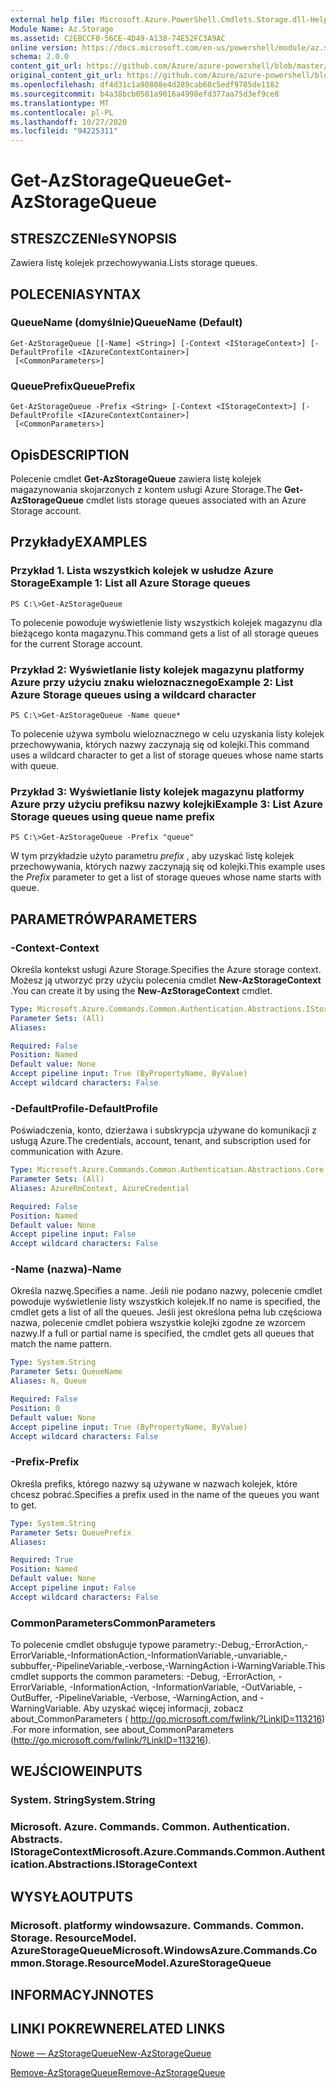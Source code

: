 ```yaml
---
external help file: Microsoft.Azure.PowerShell.Cmdlets.Storage.dll-Help.xml
Module Name: Az.Storage
ms.assetid: C2EBCCF0-56CE-4D49-A138-74E52FC3A9AC
online version: https://docs.microsoft.com/en-us/powershell/module/az.storage/get-azstoragequeue
schema: 2.0.0
content_git_url: https://github.com/Azure/azure-powershell/blob/master/src/Storage/Storage.Management/help/Get-AzStorageQueue.md
original_content_git_url: https://github.com/Azure/azure-powershell/blob/master/src/Storage/Storage.Management/help/Get-AzStorageQueue.md
ms.openlocfilehash: df4d31c1a90808e4d289cab60c5edf9785de1182
ms.sourcegitcommit: b4a38bcb0501a9016a4998efd377aa75d3ef9ce8
ms.translationtype: MT
ms.contentlocale: pl-PL
ms.lasthandoff: 10/27/2020
ms.locfileid: "94225311"
---
```

# <span data-ttu-id="eddaf-101">Get-AzStorageQueue</span><span class="sxs-lookup"><span data-stu-id="eddaf-101">Get-AzStorageQueue</span></span>

## <span data-ttu-id="eddaf-102">STRESZCZENIe</span><span class="sxs-lookup"><span data-stu-id="eddaf-102">SYNOPSIS</span></span>
<span data-ttu-id="eddaf-103">Zawiera listę kolejek przechowywania.</span><span class="sxs-lookup"><span data-stu-id="eddaf-103">Lists storage queues.</span></span>

## <span data-ttu-id="eddaf-104">POLECENIA</span><span class="sxs-lookup"><span data-stu-id="eddaf-104">SYNTAX</span></span>

### <span data-ttu-id="eddaf-105">QueueName (domyślnie)</span><span class="sxs-lookup"><span data-stu-id="eddaf-105">QueueName (Default)</span></span>
```
Get-AzStorageQueue [[-Name] <String>] [-Context <IStorageContext>] [-DefaultProfile <IAzureContextContainer>]
 [<CommonParameters>]
```

### <span data-ttu-id="eddaf-106">QueuePrefix</span><span class="sxs-lookup"><span data-stu-id="eddaf-106">QueuePrefix</span></span>
```
Get-AzStorageQueue -Prefix <String> [-Context <IStorageContext>] [-DefaultProfile <IAzureContextContainer>]
 [<CommonParameters>]
```

## <span data-ttu-id="eddaf-107">Opis</span><span class="sxs-lookup"><span data-stu-id="eddaf-107">DESCRIPTION</span></span>
<span data-ttu-id="eddaf-108">Polecenie cmdlet **Get-AzStorageQueue** zawiera listę kolejek magazynowania skojarzonych z kontem usługi Azure Storage.</span><span class="sxs-lookup"><span data-stu-id="eddaf-108">The **Get-AzStorageQueue** cmdlet lists storage queues associated with an Azure Storage account.</span></span>

## <span data-ttu-id="eddaf-109">Przykłady</span><span class="sxs-lookup"><span data-stu-id="eddaf-109">EXAMPLES</span></span>

### <span data-ttu-id="eddaf-110">Przykład 1. Lista wszystkich kolejek w usłudze Azure Storage</span><span class="sxs-lookup"><span data-stu-id="eddaf-110">Example 1: List all Azure Storage queues</span></span>
```
PS C:\>Get-AzStorageQueue
```

<span data-ttu-id="eddaf-111">To polecenie powoduje wyświetlenie listy wszystkich kolejek magazynu dla bieżącego konta magazynu.</span><span class="sxs-lookup"><span data-stu-id="eddaf-111">This command gets a list of all storage queues for the current Storage account.</span></span>

### <span data-ttu-id="eddaf-112">Przykład 2: Wyświetlanie listy kolejek magazynu platformy Azure przy użyciu znaku wieloznacznego</span><span class="sxs-lookup"><span data-stu-id="eddaf-112">Example 2: List Azure Storage queues using a wildcard character</span></span>
```
PS C:\>Get-AzStorageQueue -Name queue*
```

<span data-ttu-id="eddaf-113">To polecenie używa symbolu wieloznacznego w celu uzyskania listy kolejek przechowywania, których nazwy zaczynają się od kolejki.</span><span class="sxs-lookup"><span data-stu-id="eddaf-113">This command uses a wildcard character to get a list of storage queues whose name starts with queue.</span></span>

### <span data-ttu-id="eddaf-114">Przykład 3: Wyświetlanie listy kolejek magazynu platformy Azure przy użyciu prefiksu nazwy kolejki</span><span class="sxs-lookup"><span data-stu-id="eddaf-114">Example 3: List Azure Storage queues using queue name prefix</span></span>
```
PS C:\>Get-AzStorageQueue -Prefix "queue"
```

<span data-ttu-id="eddaf-115">W tym przykładzie użyto parametru *prefix* , aby uzyskać listę kolejek przechowywania, których nazwy zaczynają się od kolejki.</span><span class="sxs-lookup"><span data-stu-id="eddaf-115">This example uses the *Prefix* parameter to get a list of storage queues whose name starts with queue.</span></span>

## <span data-ttu-id="eddaf-116">PARAMETRÓW</span><span class="sxs-lookup"><span data-stu-id="eddaf-116">PARAMETERS</span></span>

### <span data-ttu-id="eddaf-117">-Context</span><span class="sxs-lookup"><span data-stu-id="eddaf-117">-Context</span></span>
<span data-ttu-id="eddaf-118">Określa kontekst usługi Azure Storage.</span><span class="sxs-lookup"><span data-stu-id="eddaf-118">Specifies the Azure storage context.</span></span>
<span data-ttu-id="eddaf-119">Możesz ją utworzyć przy użyciu polecenia cmdlet **New-AzStorageContext** .</span><span class="sxs-lookup"><span data-stu-id="eddaf-119">You can create it by using the **New-AzStorageContext** cmdlet.</span></span>

```yaml
Type: Microsoft.Azure.Commands.Common.Authentication.Abstractions.IStorageContext
Parameter Sets: (All)
Aliases:

Required: False
Position: Named
Default value: None
Accept pipeline input: True (ByPropertyName, ByValue)
Accept wildcard characters: False
```

### <span data-ttu-id="eddaf-120">-DefaultProfile</span><span class="sxs-lookup"><span data-stu-id="eddaf-120">-DefaultProfile</span></span>
<span data-ttu-id="eddaf-121">Poświadczenia, konto, dzierżawa i subskrypcja używane do komunikacji z usługą Azure.</span><span class="sxs-lookup"><span data-stu-id="eddaf-121">The credentials, account, tenant, and subscription used for communication with Azure.</span></span>

```yaml
Type: Microsoft.Azure.Commands.Common.Authentication.Abstractions.Core.IAzureContextContainer
Parameter Sets: (All)
Aliases: AzureRmContext, AzureCredential

Required: False
Position: Named
Default value: None
Accept pipeline input: False
Accept wildcard characters: False
```

### <span data-ttu-id="eddaf-122">-Name (nazwa)</span><span class="sxs-lookup"><span data-stu-id="eddaf-122">-Name</span></span>
<span data-ttu-id="eddaf-123">Określa nazwę.</span><span class="sxs-lookup"><span data-stu-id="eddaf-123">Specifies a name.</span></span>
<span data-ttu-id="eddaf-124">Jeśli nie podano nazwy, polecenie cmdlet powoduje wyświetlenie listy wszystkich kolejek.</span><span class="sxs-lookup"><span data-stu-id="eddaf-124">If no name is specified, the cmdlet gets a list of all the queues.</span></span>
<span data-ttu-id="eddaf-125">Jeśli jest określona pełna lub częściowa nazwa, polecenie cmdlet pobiera wszystkie kolejki zgodne ze wzorcem nazwy.</span><span class="sxs-lookup"><span data-stu-id="eddaf-125">If a full or partial name is specified, the cmdlet gets all queues that match the name pattern.</span></span>

```yaml
Type: System.String
Parameter Sets: QueueName
Aliases: N, Queue

Required: False
Position: 0
Default value: None
Accept pipeline input: True (ByPropertyName, ByValue)
Accept wildcard characters: False
```

### <span data-ttu-id="eddaf-126">-Prefix</span><span class="sxs-lookup"><span data-stu-id="eddaf-126">-Prefix</span></span>
<span data-ttu-id="eddaf-127">Określa prefiks, którego nazwy są używane w nazwach kolejek, które chcesz pobrać.</span><span class="sxs-lookup"><span data-stu-id="eddaf-127">Specifies a prefix used in the name of the queues you want to get.</span></span>

```yaml
Type: System.String
Parameter Sets: QueuePrefix
Aliases:

Required: True
Position: Named
Default value: None
Accept pipeline input: False
Accept wildcard characters: False
```

### <span data-ttu-id="eddaf-128">CommonParameters</span><span class="sxs-lookup"><span data-stu-id="eddaf-128">CommonParameters</span></span>
<span data-ttu-id="eddaf-129">To polecenie cmdlet obsługuje typowe parametry:-Debug,-ErrorAction,-ErrorVariable,-InformationAction,-InformationVariable,-unvariable,-subbuffer,-PipelineVariable,-verbose,-WarningAction i-WarningVariable.</span><span class="sxs-lookup"><span data-stu-id="eddaf-129">This cmdlet supports the common parameters: -Debug, -ErrorAction, -ErrorVariable, -InformationAction, -InformationVariable, -OutVariable, -OutBuffer, -PipelineVariable, -Verbose, -WarningAction, and -WarningVariable.</span></span> <span data-ttu-id="eddaf-130">Aby uzyskać więcej informacji, zobacz about_CommonParameters ( http://go.microsoft.com/fwlink/?LinkID=113216) .</span><span class="sxs-lookup"><span data-stu-id="eddaf-130">For more information, see about_CommonParameters (http://go.microsoft.com/fwlink/?LinkID=113216).</span></span>

## <span data-ttu-id="eddaf-131">WEJŚCIOWE</span><span class="sxs-lookup"><span data-stu-id="eddaf-131">INPUTS</span></span>

### <span data-ttu-id="eddaf-132">System. String</span><span class="sxs-lookup"><span data-stu-id="eddaf-132">System.String</span></span>

### <span data-ttu-id="eddaf-133">Microsoft. Azure. Commands. Common. Authentication. Abstracts. IStorageContext</span><span class="sxs-lookup"><span data-stu-id="eddaf-133">Microsoft.Azure.Commands.Common.Authentication.Abstractions.IStorageContext</span></span>

## <span data-ttu-id="eddaf-134">WYSYŁA</span><span class="sxs-lookup"><span data-stu-id="eddaf-134">OUTPUTS</span></span>

### <span data-ttu-id="eddaf-135">Microsoft. platformy windowsazure. Commands. Common. Storage. ResourceModel. AzureStorageQueue</span><span class="sxs-lookup"><span data-stu-id="eddaf-135">Microsoft.WindowsAzure.Commands.Common.Storage.ResourceModel.AzureStorageQueue</span></span>

## <span data-ttu-id="eddaf-136">INFORMACYJN</span><span class="sxs-lookup"><span data-stu-id="eddaf-136">NOTES</span></span>

## <span data-ttu-id="eddaf-137">LINKI POKREWNE</span><span class="sxs-lookup"><span data-stu-id="eddaf-137">RELATED LINKS</span></span>

[<span data-ttu-id="eddaf-138">Nowe — AzStorageQueue</span><span class="sxs-lookup"><span data-stu-id="eddaf-138">New-AzStorageQueue</span></span>](./New-AzStorageQueue.md)

[<span data-ttu-id="eddaf-139">Remove-AzStorageQueue</span><span class="sxs-lookup"><span data-stu-id="eddaf-139">Remove-AzStorageQueue</span></span>](./Remove-AzStorageQueue.md)


